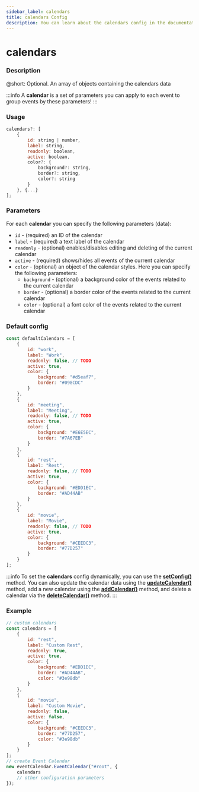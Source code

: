 ```yaml
---
sidebar_label: calendars
title: calendars Config
description: You can learn about the calendars config in the documentation of the DHTMLX JavaScript Event Calendar library. Browse developer guides and API reference, try out code examples and live demos, and download a free 30-day evaluation version of DHTMLX Event Calendar.
---
```


# calendars

### Description

@short: Optional. An array of objects containing the calendars data

:::info
A **calendar** is a set of parameters you can apply to each event to group events by these parameters!
:::

### Usage

~~~jsx {}
calendars?: [
	{ 
		id: string | number,
		label: string,
		readonly: boolean,
		active: boolean,
		color?: {
			background?: string, 
			border?: string,
			color?: string
		}
	}, {...}
];
~~~

### Parameters

For each **calendar** you can specify the following parameters (data):

- `id` - (required) an ID of the calendar
- `label` - (required) a text label of the calendar
- `readonly` - (optional) enables/disables editing and deleting of the current calendar
- `active` - (required) shows/hides all events of the current calendar
- `color` - (optional) an object of the calendar styles. Here you can specify the following parameters:
    - `background` - (optional) a background color of the events related to the current calendar
    - `border` - (optional) a border color of the events related to the current calendar
    - `color` - (optional) a font color of the events related to the current calendar

### Default config

~~~jsx {}
const defaultCalendars = [
	{
		id: "work",
		label: "Work",
		readonly: false, // TODO
		active: true,
		color: {
			background: "#d5eaf7",
			border: "#098CDC"
		}
	},
	{
		id: "meeting",
		label: "Meeting",
		readonly: false, // TODO
		active: true,
		color: {
			background: "#E6E5EC",
			border: "#7A67EB"
		}
	},
	{
		id: "rest",
		label: "Rest",
		readonly: false, // TODO
		active: true,
		color: {
			background: "#EDD1EC",
			border: "#AD44AB"
		}
	},
	{
		id: "movie",
		label: "Movie",
		readonly: false, // TODO
		active: true,
		color: {
			background: "#CEEDC3",
			border: "#77D257"
		}
	}
];
~~~

:::info
To set the **calendars** config dynamically, you can use the 
[**setConfig()**](api/methods/js_eventcalendar_setconfig_method.md) method. You can also update the calendar data using the [**updateCalendar()**](api/methods/js_eventcalendar_updatecalendar_method.md) method, add a new calendar using the [**addCalendar()**](api/methods/js_eventcalendar_addcalendar_method.md) method, and delete a calendar via the [**deleteCalendar()**](api/methods/js_eventcalendar_deletecalendar_method.md) method.
:::

### Example

~~~jsx {2-25,28}
// custom calendars
const calendars = [
    {
		id: "rest",
		label: "Custom Rest",
		readonly: true,
		active: true,
		color: {
			background: "#EDD1EC",
			border: "#AD44AB",
            color: "#3e98db"
		}
	},
	{
		id: "movie",
		label: "Custom Movie",
		readonly: false,
		active: false,
		color: {
			background: "#CEEDC3",
			border: "#77D257",
            color: "#3e98db"
		}
	}
];
// create Event Calendar
new eventCalendar.EventCalendar("#root", {
    calendars
	// other configuration parameters
});
~~~
